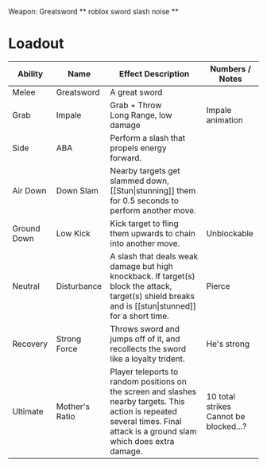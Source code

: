 Weapon: Greatsword
 ** roblox sword slash noise **
# Loadout

| Ability     | Name           | Effect Description                                                                                                                                                             | Numbers / Notes                           |
| ----------- | -------------- | ------------------------------------------------------------------------------------------------------------------------------------------------------------------------------ | ----------------------------------------- |
| Melee       | Greatsword     | A great sword                                                                                                                                                                  |                                           |
| Grab        | Impale         | Grab + Throw<br>Long Range, low damage                                                                                                                                         | Impale animation                          |
| Side        | ABA            | Perform a slash that propels energy forward.                                                                                                                                   |                                           |
| Air Down    | Down Slam      | Nearby targets get slammed down, [[Stun\|stunning]] them for 0.5 seconds to perform another move.                                                                              |                                           |
| Ground Down | Low Kick       | Kick target to fling them upwards to chain into another move.                                                                                                                  | Unblockable                               |
| Neutral     | Disturbance    | A slash that deals weak damage but high knockback.  If target(s) block the attack, target(s) shield breaks and is [[stun\|stunned]] for a short time.                          | Pierce                                    |
| Recovery    | Strong Force   | Throws sword and jumps off of it, and recollects the sword like a loyalty trident.                                                                                             | He's strong                               |
| Ultimate    | Mother's Ratio | Player teleports to random positions on the screen and slashes nearby targets.  This action is repeated several times.  Final attack is a ground slam which does extra damage. | 10 total strikes<br>Cannot be blocked...? |

